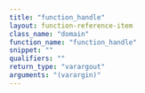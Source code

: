 ```yaml
---
title: "function_handle"
layout: function-reference-item
class_name: "domain"
function_name: "function_handle"
snippet: ""
qualifiers: ""
return_type: "varargout"
arguments: "(varargin)"
---
```


<pre class="help-text"></pre>